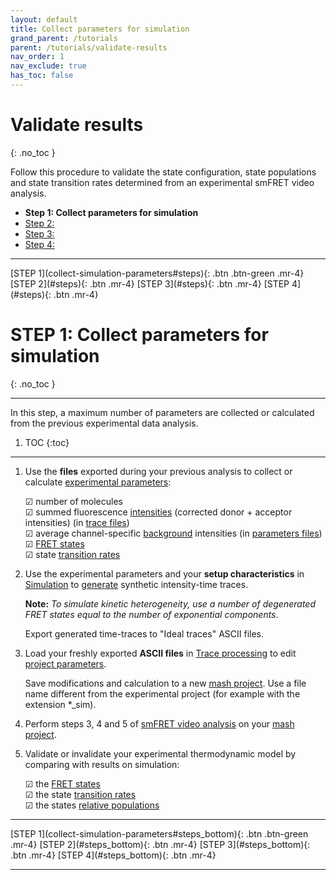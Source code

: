 ```yaml
---
layout: default
title: Collect parameters for simulation
grand_parent: /tutorials
parent: /tutorials/validate-results
nav_order: 1
nav_exclude: true
has_toc: false
---
```




# Validate results
{: .no_toc }

Follow this procedure to validate the state configuration, state populations and state transition rates determined from an experimental smFRET video analysis.

* **Step 1: Collect parameters for simulation**
* [Step 2: ]()
* [Step 3: ]()
* [Step 4: ]()

<span id="steps"></span>

---

<span class="fs-3">
[STEP 1](collect-simulation-parameters#steps){: .btn .btn-green .mr-4} 
[STEP 2](#steps){: .btn .mr-4} 
[STEP 3](#steps){: .btn .mr-4} 
[STEP 4](#steps){: .btn .mr-4}
</span>

# STEP 1: Collect parameters for simulation
{: .no_toc }

---

In this step, a maximum number of parameters are collected or calculated from the previous experimental data analysis.

1. TOC
{:toc}

---

1. Use the **files** exported during your previous analysis to collect or calculate <u>experimental parameters</u>:  
     
   &#9745; number of molecules  
   &#9745; summed fluorescence <u>intensities</u> (corrected donor + acceptor intensities)  (in 
   [trace files](../../output-files/txt-processed-traces.html))  
   &#9745; average channel-specific <u>background</u> intensities  (in 
   [parameters files](../../output-files/log-processing-parameters.html))  
   &#9745; <u>FRET states</u>  
   &#9745; state <u>transition rates</u>  
   
1. Use the experimental parameters and your **setup characteristics** in 
[Simulation](../../simulation) to <u>generate</u> synthetic intensity-time traces.  
      
	**Note:** *To simulate kinetic heterogeneity, use a number of degenerated FRET states equal to the number of exponential components*.
     
   Export generated time-traces to "Ideal traces" ASCII files.
   
1. Load your freshly exported **ASCII files** in 
[Trace processing](../../trace-processing) to edit <u>project parameters</u>.  
     
   Save modifications and calculation to a new 
   [mash project](../../output-files/mash-mash-project.html). Use a file name different from the experimental project (for example with the extension *_sim).

1. Perform steps 3, 4 and 5 of 
[smFRET video analysis](../analyze-data) on your 
[mash project](../../output-files/mash-mash-project.html).

1. Validate or invalidate your experimental thermodynamic model by comparing with results on simulation:  
     
	&#9745; the <u>FRET states</u>  
	&#9745; the state <u>transition rates</u>  
    &#9745; the states <u>relative populations</u>  

---

<span class="fs-3">
[STEP 1](collect-simulation-parameters#steps_bottom){: .btn .btn-green .mr-4} 
[STEP 2](#steps_bottom){: .btn .mr-4} 
[STEP 3](#steps_bottom){: .btn .mr-4} 
[STEP 4](#steps_bottom){: .btn .mr-4}</span>

---

<span id="steps_bottom"></span>
